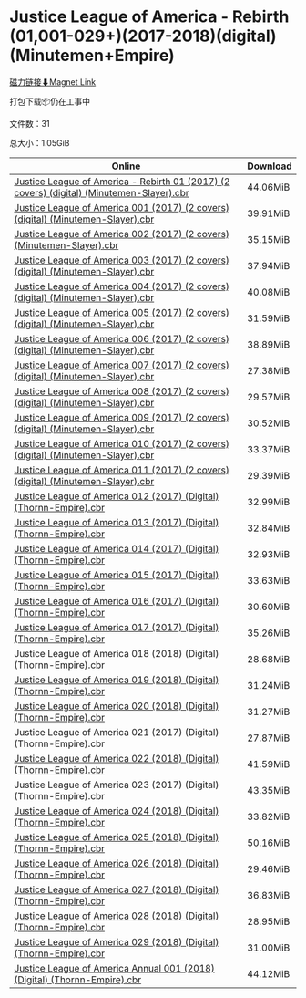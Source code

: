 # Justice League of America - Rebirth (01,001-029+)(2017-2018)(digital)(Minutemen+Empire)

[磁力链接⬇Magnet Link](magnet:?xt=urn:btih:886aeeb33dfb2b9177d4dd1f785149b3bcc8dfe6&dn=Justice%20League%20of%20America%20-%20Rebirth%20%2801%2C001-029%2B%29%282017-2018%29%28digital%29%28Minutemen%2BEmpire%29)

打包下载📦仍在工事中

文件数：31

总大小：1.05GiB

Online | Download
--- | ---
[Justice League of America - Rebirth 01 (2017) (2 covers) (digital) (Minutemen-Slayer).cbr](https://github.com/alicewish/markdown/blob/master/comic/Justice-League-of-America-Rebirth-01-2017-2-covers-digital-Minutemen-Slayer-cbr.md) | 44.06MiB
[Justice League of America 001 (2017) (2 covers) (digital) (Minutemen-Slayer).cbr](https://github.com/alicewish/markdown/blob/master/comic/Justice-League-of-America-001-2017-2-covers-digital-Minutemen-Slayer-cbr.md) | 39.91MiB
[Justice League of America 002 (2017) (2 covers) (Minutemen-Slayer).cbr](https://github.com/alicewish/markdown/blob/master/comic/Justice-League-of-America-002-2017-2-covers-Minutemen-Slayer-cbr.md) | 35.15MiB
[Justice League of America 003 (2017) (2 covers) (digital) (Minutemen-Slayer).cbr](https://github.com/alicewish/markdown/blob/master/comic/Justice-League-of-America-003-2017-2-covers-digital-Minutemen-Slayer-cbr.md) | 37.94MiB
[Justice League of America 004 (2017) (2 covers) (digital) (Minutemen-Slayer).cbr](https://github.com/alicewish/markdown/blob/master/comic/Justice-League-of-America-004-2017-2-covers-digital-Minutemen-Slayer-cbr.md) | 40.08MiB
[Justice League of America 005 (2017) (2 covers) (digital) (Minutemen-Slayer).cbr](https://github.com/alicewish/markdown/blob/master/comic/Justice-League-of-America-005-2017-2-covers-digital-Minutemen-Slayer-cbr.md) | 31.59MiB
[Justice League of America 006 (2017) (2 covers) (digital) (Minutemen-Slayer).cbr](https://github.com/alicewish/markdown/blob/master/comic/Justice-League-of-America-006-2017-2-covers-digital-Minutemen-Slayer-cbr.md) | 38.89MiB
[Justice League of America 007 (2017) (2 covers) (digital) (Minutemen-Slayer).cbr](https://github.com/alicewish/markdown/blob/master/comic/Justice-League-of-America-007-2017-2-covers-digital-Minutemen-Slayer-cbr.md) | 27.38MiB
[Justice League of America 008 (2017) (2 covers) (digital) (Minutemen-Slayer).cbr](https://github.com/alicewish/markdown/blob/master/comic/Justice-League-of-America-008-2017-2-covers-digital-Minutemen-Slayer-cbr.md) | 29.57MiB
[Justice League of America 009 (2017) (2 covers) (digital) (Minutemen-Slayer).cbr](https://github.com/alicewish/markdown/blob/master/comic/Justice-League-of-America-009-2017-2-covers-digital-Minutemen-Slayer-cbr.md) | 30.52MiB
[Justice League of America 010 (2017) (2 covers) (digital) (Minutemen-Slayer).cbr](https://github.com/alicewish/markdown/blob/master/comic/Justice-League-of-America-010-2017-2-covers-digital-Minutemen-Slayer-cbr.md) | 33.37MiB
[Justice League of America 011 (2017) (2 covers) (digital) (Minutemen-Slayer).cbr](https://github.com/alicewish/markdown/blob/master/comic/Justice-League-of-America-011-2017-2-covers-digital-Minutemen-Slayer-cbr.md) | 29.39MiB
[Justice League of America 012 (2017) (Digital) (Thornn-Empire).cbr](https://github.com/alicewish/markdown/blob/master/comic/Justice-League-of-America-012-2017-Digital-Thornn-Empire-cbr.md) | 32.99MiB
[Justice League of America 013 (2017) (Digital) (Thornn-Empire).cbr](https://github.com/alicewish/markdown/blob/master/comic/Justice-League-of-America-013-2017-Digital-Thornn-Empire-cbr.md) | 32.84MiB
[Justice League of America 014 (2017) (Digital) (Thornn-Empire).cbr](https://github.com/alicewish/markdown/blob/master/comic/Justice-League-of-America-014-2017-Digital-Thornn-Empire-cbr.md) | 32.93MiB
[Justice League of America 015 (2017) (Digital) (Thornn-Empire).cbr](https://github.com/alicewish/markdown/blob/master/comic/Justice-League-of-America-015-2017-Digital-Thornn-Empire-cbr.md) | 33.63MiB
[Justice League of America 016 (2017) (Digital) (Thornn-Empire).cbr](https://github.com/alicewish/markdown/blob/master/comic/Justice-League-of-America-016-2017-Digital-Thornn-Empire-cbr.md) | 30.60MiB
[Justice League of America 017 (2017) (Digital) (Thornn-Empire).cbr](https://github.com/alicewish/markdown/blob/master/comic/Justice-League-of-America-017-2017-Digital-Thornn-Empire-cbr.md) | 35.26MiB
Justice League of America 018 (2018) (Digital) (Thornn-Empire).cbr | 28.68MiB
[Justice League of America 019 (2018) (Digital) (Thornn-Empire).cbr](https://github.com/alicewish/markdown/blob/master/comic/Justice-League-of-America-019-2018-Digital-Thornn-Empire-cbr.md) | 31.24MiB
[Justice League of America 020 (2018) (Digital) (Thornn-Empire).cbr](https://github.com/alicewish/markdown/blob/master/comic/Justice-League-of-America-020-2018-Digital-Thornn-Empire-cbr.md) | 31.27MiB
Justice League of America 021 (2017) (Digital) (Thornn-Empire).cbr | 27.87MiB
[Justice League of America 022 (2018) (Digital) (Thornn-Empire).cbr](https://github.com/alicewish/markdown/blob/master/comic/Justice-League-of-America-022-2018-Digital-Thornn-Empire-cbr.md) | 41.59MiB
Justice League of America 023 (2017) (Digital) (Thornn-Empire).cbr | 43.35MiB
[Justice League of America 024 (2018) (Digital) (Thornn-Empire).cbr](https://github.com/alicewish/markdown/blob/master/comic/Justice-League-of-America-024-2018-Digital-Thornn-Empire-cbr.md) | 33.82MiB
[Justice League of America 025 (2018) (Digital) (Thornn-Empire).cbr](https://github.com/alicewish/markdown/blob/master/comic/Justice-League-of-America-025-2018-Digital-Thornn-Empire-cbr.md) | 50.16MiB
[Justice League of America 026 (2018) (Digital) (Thornn-Empire).cbr](https://github.com/alicewish/markdown/blob/master/comic/Justice-League-of-America-026-2018-Digital-Thornn-Empire-cbr.md) | 29.46MiB
[Justice League of America 027 (2018) (Digital) (Thornn-Empire).cbr](https://github.com/alicewish/markdown/blob/master/comic/Justice-League-of-America-027-2018-Digital-Thornn-Empire-cbr.md) | 36.83MiB
[Justice League of America 028 (2018) (Digital) (Thornn-Empire).cbr](https://github.com/alicewish/markdown/blob/master/comic/Justice-League-of-America-028-2018-Digital-Thornn-Empire-cbr.md) | 28.95MiB
[Justice League of America 029 (2018) (Digital) (Thornn-Empire).cbr](https://github.com/alicewish/markdown/blob/master/comic/Justice-League-of-America-029-2018-Digital-Thornn-Empire-cbr.md) | 31.00MiB
[Justice League of America Annual 001 (2018) (Digital) (Thornn-Empire).cbr](https://github.com/alicewish/markdown/blob/master/comic/Justice-League-of-America-Annual-001-2018-Digital-Thornn-Empire-cbr.md) | 44.12MiB